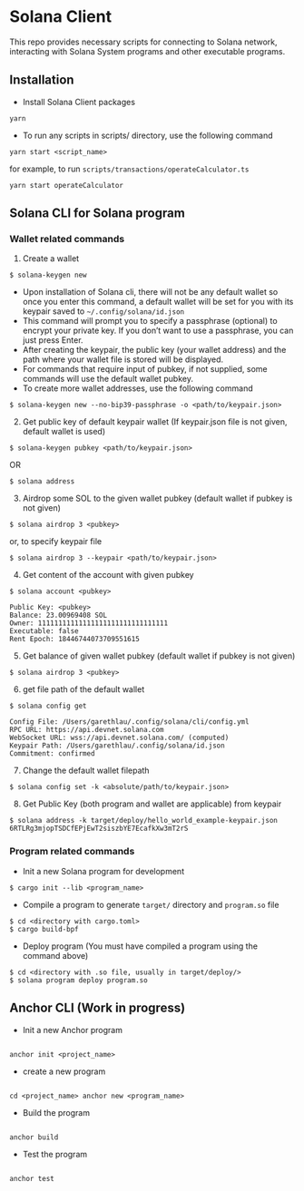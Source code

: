 # Solana Client

This repo provides necessary scripts for connecting to Solana network, interacting with Solana
System programs and other executable programs.

## Installation

- Install Solana Client packages

```shell
yarn
```

- To run any scripts in scripts/ directory, use the following command

```shell
yarn start <script_name>
```

for example, to run `scripts/transactions/operateCalculator.ts`

```shell
yarn start operateCalculator
```

## Solana CLI for Solana program

### Wallet related commands

1. Create a wallet

```shell
$ solana-keygen new
```

- Upon installation of Solana cli, there will not be any default wallet so once you enter this
  command, a default wallet will be set for you with its keypair saved to `~/.config/solana/id.json`
- This command will prompt you to specify a passphrase (optional) to encrypt your private key. If
  you don’t want to use a passphrase, you can just press Enter.
- After creating the keypair, the public key (your wallet address) and the path where your wallet
  file is stored will be displayed.
- For commands that require input of pubkey, if not supplied, some commands will use the default
  wallet pubkey.
- To create more wallet addresses, use the following command

```shell
$ solana-keygen new --no-bip39-passphrase -o <path/to/keypair.json>
```

2. Get public key of default keypair wallet (If keypair.json file is not given, default wallet is
   used)

```shell
$ solana-keygen pubkey <path/to/keypair.json>
```

OR

```shell
$ solana address
```

3. Airdrop some SOL to the given wallet pubkey (default wallet if pubkey is not given)

```shell
$ solana airdrop 3 <pubkey>
```

or, to specify keypair file

```shell
$ solana airdrop 3 --keypair <path/to/keypair.json>
```

4. Get content of the account with given pubkey

```shell
$ solana account <pubkey>

Public Key: <pubkey>
Balance: 23.00969408 SOL
Owner: 11111111111111111111111111111111
Executable: false
Rent Epoch: 18446744073709551615
```

5. Get balance of given wallet pubkey (default wallet if pubkey is not given)

```shell
$ solana airdrop 3 <pubkey>
```

6. get file path of the default wallet

```shell
$ solana config get

Config File: /Users/garethlau/.config/solana/cli/config.yml
RPC URL: https://api.devnet.solana.com
WebSocket URL: wss://api.devnet.solana.com/ (computed)
Keypair Path: /Users/garethlau/.config/solana/id.json
Commitment: confirmed
```

7. Change the default wallet filepath

```shell
$ solana config set -k <absolute/path/to/keypair.json>
```

8. Get Public Key (both program and wallet are applicable) from keypair

```shell
$ solana address -k target/deploy/hello_world_example-keypair.json
6RTLRg3mjopTSDCfEPjEwT2siszbYE7EcafkXw3mT2rS
```

### Program related commands

- Init a new Solana program for development

```shell
$ cargo init --lib <program_name>
```

- Compile a program to generate `target/` directory and `program.so` file

```shell
$ cd <directory with cargo.toml>
$ cargo build-bpf
```

- Deploy program (You must have compiled a program using the command above)

```shell
$ cd <directory with .so file, usually in target/deploy/>
$ solana program deploy program.so
```

## Anchor CLI (Work in progress)

- Init a new Anchor program

```

anchor init <project_name>

```

- create a new program

```

cd <project_name> anchor new <program_name>

```

- Build the program

```

anchor build

```

- Test the program

```

anchor test

```

```

```
